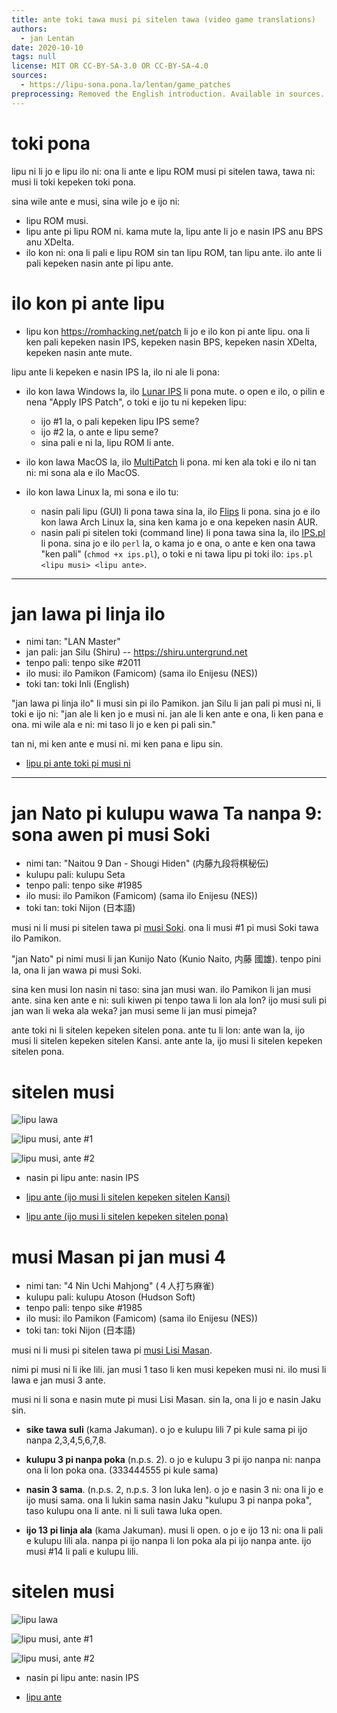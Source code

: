 ```yaml
---
title: ante toki tawa musi pi sitelen tawa (video game translations)
authors:
  - jan Lentan
date: 2020-10-10
tags: null
license: MIT OR CC-BY-SA-3.0 OR CC-BY-SA-4.0
sources:
  - https://lipu-sona.pona.la/lentan/game_patches
preprocessing: Removed the English introduction. Available in sources.
---
```


# toki pona

lipu ni li jo e lipu ilo ni: ona li ante e lipu ROM musi pi sitelen tawa, tawa
ni: musi li toki kepeken toki pona.

sina wile ante e musi, sina wile jo e ijo ni:

* lipu ROM musi.
* lipu ante pi lipu ROM ni. kama mute la, lipu ante li jo e nasin IPS anu BPS
anu XDelta.
* ilo kon ni: ona li pali e lipu ROM sin tan lipu ROM, tan lipu ante. ilo ante
  li pali kepeken nasin ante pi lipu ante.

# ilo kon pi ante lipu

* lipu kon <https://romhacking.net/patch> li jo e ilo kon pi ante lipu. ona li
ken pali kepeken nasin IPS, kepeken nasin BPS, kepeken nasin XDelta, kepeken
nasin ante mute.

lipu ante li kepeken e nasin IPS la, ilo ni ale li pona:

* ilo kon lawa Windows la, ilo [Lunar IPS](https://www.fusoya.eludevisibility.org/lips/) 
  li pona mute. o open e ilo, o pilin e nena
  "Apply IPS Patch", o toki e ijo tu ni kepeken lipu:
  * ijo \#1 la, o pali kepeken lipu IPS seme?
  * ijo \#2 la, o ante e lipu seme?
  * sina pali e ni la, lipu ROM li ante.

* ilo kon lawa MacOS la, ilo
  [MultiPatch](http://www.romhacking.net/utilities/746) li pona. mi ken ala toki
  e ilo ni tan ni: mi sona ala e ilo MacOS.

* ilo kon lawa Linux la, mi sona e ilo tu:
  * nasin pali lipu (GUI) li pona tawa sina la, ilo
  [Flips](https://www.smwcentral.net/?p=section&a=details&id=11474) li pona.
  sina jo e ilo kon lawa Arch Linux la, sina ken kama jo e ona kepeken nasin
  AUR.
  * nasin pali pi sitelen toki (command line) li pona tawa sina la, ilo
  [IPS.pl](https://www.zophar.net/utilities/patchutil/ips-pl.html) li pona. sina
  jo e ilo `perl` la, o kama jo e ona, o ante e ken ona tawa "ken pali" (`chmod +x
  ips.pl`), o toki e ni tawa lipu pi toki ilo: `ips.pl <lipu musi> <lipu ante>`.

----

# jan lawa pi linja ilo

* nimi tan: "LAN Master"
* jan pali: jan Silu (Shiru) -- <https://shiru.untergrund.net>
* tenpo pali: tenpo sike \#2011
* ilo musi: ilo Pamikon (Famicom) (sama ilo Enijesu (NES))
* toki tan: toki Inli (English)

"jan lawa pi linja ilo" li musi sin pi ilo Pamikon. jan Silu li jan pali pi musi
ni, li toki e ijo ni: "jan ale li ken jo e musi ni. jan ale li ken ante e ona,
li ken pana e ona. mi wile ala e ni: mi taso li jo e ken pi pali sin."

tan ni, mi ken ante e musi ni. mi ken pana e lipu sin.

* [lipu pi ante toki pi musi ni](https://lipu-sona.pona.la/lentan/jan_lawa_pi_linja_ilo)

-----

# <a id="shogi">jan Nato pi kulupu wawa Ta nanpa 9: sona awen pi musi Soki</a>

* nimi tan: "Naitou 9 Dan - Shougi Hiden" (内藤九段将棋秘伝)
* kulupu pali: kulupu Seta
* tenpo pali: tenpo sike \#1985
* ilo musi: ilo Pamikon (Famicom) (sama ilo Enijesu (NES))
* toki tan: toki Nijon (日本語)

musi ni li musi pi sitelen tawa pi [musi Soki](https://lipu-sona.pona.la/lentan/shogi). ona li musi #1 pi
musi Soki tawa ilo Pamikon.

"jan Nato" pi nimi musi li jan Kunijo Nato (Kunio Naito, 内藤 國雄). tenpo pini
la, ona li jan wawa pi musi Soki.

sina ken musi lon nasin ni taso: sina jan musi wan. ilo Pamikon li jan musi
ante. sina ken ante e ni: suli kiwen pi tenpo tawa li lon ala lon? ijo musi suli
pi jan wan li weka ala weka? jan musi seme li jan musi pimeja?

ante toki ni li sitelen kepeken sitelen pona. ante tu li lon: ante wan la, ijo
musi li sitelen kepeken sitelen Kansi. ante ante la, ijo musi li sitelen kepeken
sitelen pona.

# sitelen musi

![lipu lawa](https://lipu-sona.pona.la/extra/shogi_title.png)

![lipu musi, ante #1](https://lipu-sona.pona.la/extra/shogi_game1.png)

![lipu musi, ante #2](https://lipu-sona.pona.la/extra/shogi_game2.png)

* nasin pi lipu ante: nasin IPS

* [lipu ante (ijo musi li sitelen kepeken sitelen Kansi)](https://lipu-sona.pona.la/shogi_tokipona.ips)
* [lipu ante (ijo musi li sitelen kepeken sitelen pona)](https://lipu-sona.pona.la/shogi_tokipona2.ips)

# <a id="mahjong">musi Masan pi jan musi 4</a>

* nimi tan: "4 Nin Uchi Mahjong" (４人打ち麻雀)
* kulupu pali: kulupu Atoson (Hudson Soft)
* tenpo pali: tenpo sike \#1985
* ilo musi: ilo Pamikon (Famicom) (sama ilo Enijesu (NES))
* toki tan: toki Nijon (日本語)

musi ni li musi pi sitelen tawa pi [musi Lisi Masan](https://lipu-sona.pona.la/lentan/riichi_mahjong).

nimi pi musi ni li ike lili. jan musi 1 taso li ken musi kepeken musi ni. ilo
musi li lawa e jan musi 3 ante.

musi ni li sona e nasin mute pi musi Lisi Masan. sin la, ona li jo e nasin Jaku
sin.

* **sike tawa suli** (kama Jakuman). o jo e kulupu lili 7 pi kule sama pi ijo
  nanpa 2,3,4,5,6,7,8.

* **kulupu 3 pi nanpa poka** (n.p.s. 2). o jo e kulupu 3 pi ijo nanpa ni: nanpa
  ona li lon poka ona. (333444555 pi kule sama)

* **nasin 3 sama**. (n.p.s. 2, n.p.s. 3 lon luka len). o jo e nasin 3 ni: ona li
  jo e ijo musi sama. ona li lukin sama nasin Jaku "kulupu 3 pi nanpa poka",
  taso kulupu ona li ante. ni li suli tawa luka open.

* **ijo 13 pi linja ala** (kama Jakuman). musi li open. o jo e ijo 13 ni: ona li pali e kulupu
  lili ala. nanpa pi ijo nanpa li lon poka ala pi ijo nanpa ante. ijo musi #14
  li pali e kulupu lili.

# sitelen musi

![lipu lawa](https://lipu-sona.pona.la/extra/mahjong_title.png)

![lipu musi, ante #1](https://lipu-sona.pona.la/extra/mahjong_game1.png)

![lipu musi, ante #2](https://lipu-sona.pona.la/extra/mahjong_game2.png)

* nasin pi lipu ante: nasin IPS

* [lipu ante](https://lipu-sona.pona.la/mahjong_tokipona.ips)

